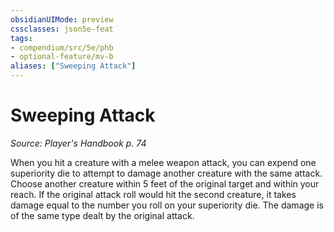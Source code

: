 ```yaml
---
obsidianUIMode: preview
cssclasses: json5e-feat
tags:
- compendium/src/5e/phb
- optional-feature/mv-b
aliases: ["Sweeping Attack"]
---
```

# Sweeping Attack
*Source: Player's Handbook p. 74*  

When you hit a creature with a melee weapon attack, you can expend one superiority die to attempt to damage another creature with the same attack. Choose another creature within 5 feet of the original target and within your reach. If the original attack roll would hit the second creature, it takes damage equal to the number you roll on your superiority die. The damage is of the same type dealt by the original attack.